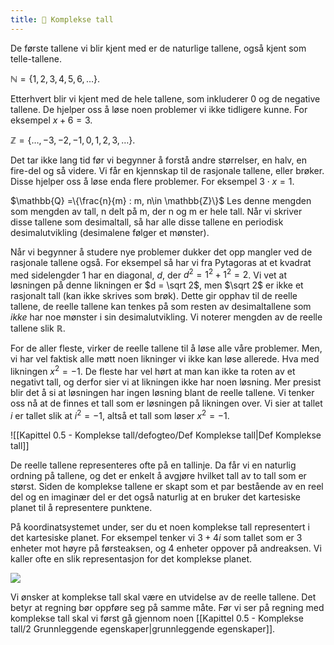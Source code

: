 ```yaml
---
title: 📄 Komplekse tall
---
```

De første tallene vi blir kjent med er de naturlige tallene, også kjent som telle-tallene.

$\mathbb{N} = \{1,2,3,4,5,6,\ldots\}$.

Etterhvert blir vi kjent med de hele tallene, som inkluderer 0 og de negative tallene. De hjelper oss å løse noen problemer vi ikke tidligere kunne. For eksempel $x + 6 = 3$. 

$\mathbb{Z} = \{\ldots, -3,-2,-1,0,1,2,3,\ldots\}$.

Det tar ikke lang tid før vi begynner å forstå andre størrelser, en halv, en fire-del og så videre. Vi får en kjennskap til de rasjonale tallene, eller brøker. Disse hjelper oss å løse enda flere problemer. For eksempel $3\cdot x = 1$.

$\mathbb{Q} =\{\frac{n}{m} : m, n\in \mathbb{Z}\}$
Les denne mengden som mengden av tall, n delt på m, der n og m er hele tall. Når vi skriver disse tallene som desimaltall, så har alle disse tallene en periodisk desimalutvikling (desimalene følger et mønster).

Når vi begynner å studere nye problemer dukker det opp mangler ved de rasjonale tallene også. For eksempel så har vi fra Pytagoras at et kvadrat med sidelengder 1 har en diagonal, $d$, der $d^2 =1^2+1^2 = 2$. Vi vet at løsningen på denne likningen er $d = \sqrt 2$, men $\sqrt 2$ er ikke et rasjonalt tall (kan ikke skrives som brøk). Dette gir opphav til de reelle tallene, de reelle tallene kan tenkes på som resten av desimaltallene som *ikke* har noe mønster i sin desimalutvikling. Vi noterer mengden av de reelle tallene slik $\mathbb{R}$. 

For de aller fleste, virker de reelle tallene til å løse alle våre problemer. Men, vi har vel faktisk alle møtt noen likninger vi ikke kan løse allerede. Hva med likningen $x^2 = -1$. De fleste har vel hørt at man kan ikke ta roten av et negativt tall, og derfor sier vi at likningen ikke har noen løsning. Mer presist blir det å si at løsningen har ingen løsning blant de reelle tallene. Vi tenker oss nå at de finnes et tall som er løsningen på likningen over. Vi sier at tallet $i$ er tallet slik at $i^2 = -1$, altså et tall som løser $x^2 = -1$. 

![[Kapittel 0.5 - Komplekse tall/defogteo/Def Komplekse tall|Def Komplekse tall]]

De reelle tallene representeres ofte på en tallinje. Da får vi en naturlig ordning på tallene, og det er enkelt å avgjøre hvilket tall av to tall som er størst. Siden de komplekse tallene er skapt som et par bestående av en reel del og en imaginær del er det også naturlig at en bruker det kartesiske planet til å representere punktene.

På koordinatsystemet under, ser du et noen komplekse tall representert i det kartesiske planet. For eksempel tenker vi $3+4i$ som tallet som er $3$ enheter mot høyre på førsteaksen, og $4$ enheter oppover på andreaksen. Vi kaller ofte en slik representasjon for det komplekse planet.

![](Files/shapes%20at%2024-08-12%2013.19.24.svg)

Vi ønsker at komplekse tall skal være en utvidelse av de reelle tallene. Det betyr at regning bør oppføre seg på samme måte. Før vi ser på regning med komplekse tall skal vi først gå gjennom noen [[Kapittel 0.5 - Komplekse tall/2 Grunnleggende egenskaper|grunnleggende egenskaper]].